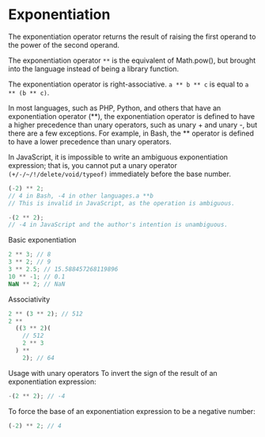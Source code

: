 # Exponentiation

The exponentiation operator returns the result of raising the first operand to the power of the second operand.

The exponentiation operator `**` is the equivalent of Math.pow(), but brought into the language instead of being a library function.

The exponentiation operator is right-associative. `a ** b ** c` is equal to `a ** (b ** c)`.

In most languages, such as PHP, Python, and others that have an exponentiation operator (**), the exponentiation operator is defined to have a higher precedence than unary operators, such as unary + and unary -, but there are a few exceptions. For example, in Bash, the ** operator is defined to have a lower precedence than unary operators.

In JavaScript, it is impossible to write an ambiguous exponentiation expression; that is, you cannot put a unary operator `(+/-/~/!/delete/void/typeof)` immediately before the base number.

```js
(-2) ** 2;
// 4 in Bash, -4 in other languages.a **b
// This is invalid in JavaScript, as the operation is ambiguous.

-(2 ** 2);
// -4 in JavaScript and the author's intention is unambiguous.
```

Basic exponentiation

```js
2 ** 3; // 8
3 ** 2; // 9
3 ** 2.5; // 15.588457268119896
10 ** -1; // 0.1
NaN ** 2; // NaN
```

Associativity

```js
2 ** (3 ** 2); // 512
2 **
  ((3 ** 2)(
    // 512
    2 ** 3
  ) **
    2); // 64
```

Usage with unary operators
To invert the sign of the result of an exponentiation expression:

```js
-(2 ** 2); // -4
```

To force the base of an exponentiation expression to be a negative number:

```js
(-2) ** 2; // 4
```
